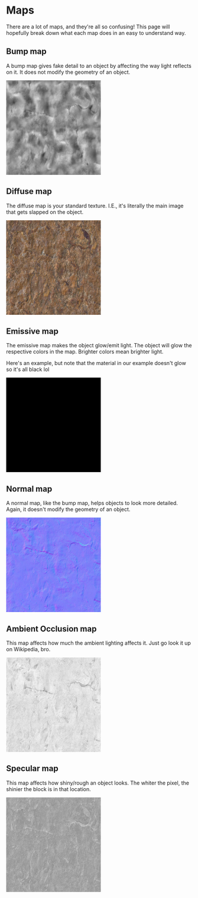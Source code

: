 # Maps
There are a lot of maps, and they're all so confusing!  This page will hopefully break down what each map does in an easy to understand way.

## Bump map

A bump map gives fake detail to an object by affecting the way light reflects on it.  It does not modify the geometry of an object.

<img src="./images/maps/bump.png" width="256" />

## Diffuse map

The diffuse map is your standard texture.  I.E., it's literally the main image that gets slapped on the object.

<img src="./images/maps/diffuse.png" width="256" />

## Emissive map

The emissive map makes the object glow/emit light.  The object will glow the respective colors in the map.  Brighter colors mean brighter light.

Here's an example, but note that the material in our example doesn't glow so it's all black lol

<img src="./images/maps/emissive.png" width="256" />

## Normal map

A normal map, like the bump map, helps objects to look more detailed.  Again, it doesn't modify the geometry of an object.

<img src="./images/maps/normal.png" width="256" />

## Ambient Occlusion map

This map affects how much the ambient lighting affects it.  Just go look it up on Wikipedia, bro.

<img src="./images/maps/occlusion.png" width="256" />

## Specular map

This map affects how shiny/rough an object looks.  The whiter the pixel, the shinier the block is in that location.

<img src="./images/maps/specular.png" width="256" />
